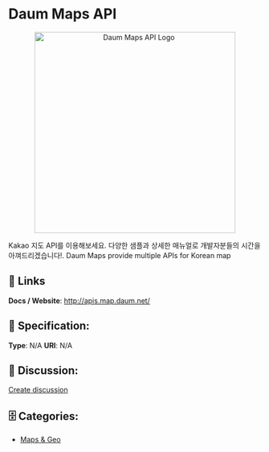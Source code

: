 # Daum Maps API
<p align="center">
    <img width="400" src="https://raw.githubusercontent.com/apis-list/apis-list/main/apis/daum-maps-api/logo_256x256.png" alt="Daum Maps API Logo"/>
</p>

Kakao 지도 API를 이용해보세요. 다양한 샘플과 상세한 매뉴얼로 개발자분들의 시간을 아껴드리겠습니다!. Daum Maps provide multiple APIs for Korean map

##  🔗 Links
**Docs / Website**: http://apis.map.daum.net/

## 🧬 Specification:
**Type**:  N/A 
**URI**:  N/A 

## 💬 Discussion:
[Create discussion](https://github.com/apis-list/apis-list/discussions/new)

## 🗄️ Categories:
- [Maps & Geo](https://github.com/apis-list/apis-list#maps-and-geo)



